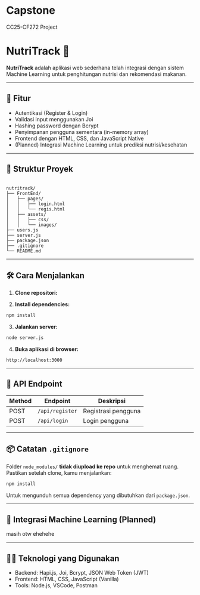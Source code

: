 # Capstone
CC25-CF272 Project

# NutriTrack 🥗

**NutriTrack** adalah aplikasi web sederhana telah integrasi dengan sistem Machine Learning untuk penghitungan nutrisi dan rekomendasi makanan.

---

## 🚀 Fitur

- Autentikasi (Register & Login)
- Validasi input menggunakan Joi
- Hashing password dengan Bcrypt
- Penyimpanan pengguna sementara (in-memory array)
- Frontend dengan HTML, CSS, dan JavaScript Native
- (Planned) Integrasi Machine Learning untuk prediksi nutrisi/kesehatan

---

## 📁 Struktur Proyek

```

nutritrack/
├── FrontEnd/
│   ├── pages/
│   │   ├── login.html
│   │   └── regis.html
│   ├── assets/
│   │   ├── css/
│   │   └── images/
├── users.js
├── server.js
├── package.json
├── .gitignore
└── README.md

````

---

## 🛠️ Cara Menjalankan

1. **Clone repositori:**

2. **Install dependencies:**

```bash
npm install
```

3. **Jalankan server:**

```bash
node server.js
```

4. **Buka aplikasi di browser:**

```
http://localhost:3000
```

---

## 📡 API Endpoint

| Method | Endpoint        | Deskripsi           |
| ------ | --------------- | ------------------- |
| POST   | `/api/register` | Registrasi pengguna |
| POST   | `/api/login`    | Login pengguna      |

---

## 📦 Catatan `.gitignore`

Folder `node_modules/` **tidak diupload ke repo** untuk menghemat ruang. Pastikan setelah clone, kamu menjalankan:

```bash
npm install
```

Untuk mengunduh semua dependency yang dibutuhkan dari `package.json`.

---

## 🧠 Integrasi Machine Learning (Planned)

masih otw ehehehe

---

## 👨‍💻 Teknologi yang Digunakan

* Backend: Hapi.js, Joi, Bcrypt, JSON Web Token (JWT)
* Frontend: HTML, CSS, JavaScript (Vanilla)
* Tools: Node.js, VSCode, Postman


